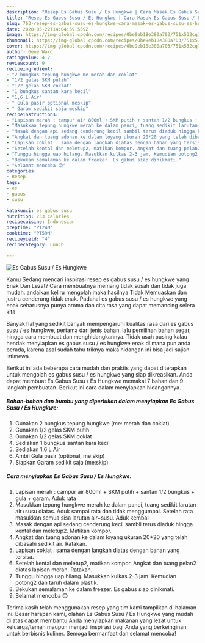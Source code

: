 ```yaml
---
description: "Resep Es Gabus Susu / Es Hungkwe | Cara Masak Es Gabus Susu / Es Hungkwe Yang Lezat Sekali"
title: "Resep Es Gabus Susu / Es Hungkwe | Cara Masak Es Gabus Susu / Es Hungkwe Yang Lezat Sekali"
slug: 763-resep-es-gabus-susu-es-hungkwe-cara-masak-es-gabus-susu-es-hungkwe-yang-lezat-sekali
date: 2020-05-22T14:04:39.559Z
image: https://img-global.cpcdn.com/recipes/0be9eb18e380a703/751x532cq70/es-gabus-susu-es-hungkwe-foto-resep-utama.jpg
thumbnail: https://img-global.cpcdn.com/recipes/0be9eb18e380a703/751x532cq70/es-gabus-susu-es-hungkwe-foto-resep-utama.jpg
cover: https://img-global.cpcdn.com/recipes/0be9eb18e380a703/751x532cq70/es-gabus-susu-es-hungkwe-foto-resep-utama.jpg
author: Gene Ward
ratingvalue: 4.2
reviewcount: 9
recipeingredient:
- "2 bungkus tepung hungkwe me merah dan coklat"
- "1/2 gelas SKM putih"
- "1/2 gelas SKM coklat"
- "1 bungkus santan kara kecil"
- "1,6 L Air"
- " Gula pasir optional meskip"
- " Garam sedikit saja meskip"
recipeinstructions:
- "Lapisan merah : campur air 800ml + SKM putih + santan 1/2 bungkus + gula + garam. Aduk rata"
- "Masukkan tepung hungkwe merah ke dalam panci, tuang sedikit larutan air+susu diatas. Aduk sampai rata dan tidak menggumpal. Setelah rata masukkan semua sisa larutan air+susu. Aduk kembali"
- "Masak dengan api sedang cenderung kecil sambil terus diaduk hingga kental dan meletup2. Matikan kompor."
- "Angkat dan tuang adonan ke dalam loyang ukuran 20*20 yang telah dibasahi sedikit air. Ratakan."
- "Lapisan coklat : sama dengan langkah diatas dengan bahan yang tersisa."
- "Setelah kental dan meletup2, matikan kompor. Angkat dan tuang pelan2 diatas lapisan merah. Ratakan."
- "Tunggu hingga uap hilang. Masukkan kulkas 2-3 jam. Kemudian potong2 dan taruh dalam plastik."
- "Bekukan semalaman ke dalam freezer. Es gabus siap dinikmati."
- "Selamat mencoba 😊"
categories:
- Resep
tags:
- es
- gabus
- susu

katakunci: es gabus susu 
nutrition: 233 calories
recipecuisine: Indonesian
preptime: "PT24M"
cooktime: "PT59M"
recipeyield: "4"
recipecategory: Lunch

---
```



![Es Gabus Susu / Es Hungkwe](https://img-global.cpcdn.com/recipes/0be9eb18e380a703/751x532cq70/es-gabus-susu-es-hungkwe-foto-resep-utama.jpg)

Kamu Sedang mencari inspirasi resep es gabus susu / es hungkwe yang Enak Dan Lezat? Cara membuatnya memang tidak susah dan tidak juga mudah. andaikan keliru mengolah maka hasilnya Tidak Memuaskan dan justru cenderung tidak enak. Padahal es gabus susu / es hungkwe yang enak seharusnya punya aroma dan cita rasa yang dapat memancing selera kita.

Banyak hal yang sedikit banyak mempengaruhi kualitas rasa dari es gabus susu / es hungkwe, pertama dari jenis bahan, lalu pemilihan bahan segar, hingga cara membuat dan menghidangkannya. Tidak usah pusing kalau hendak menyiapkan es gabus susu / es hungkwe enak di mana pun anda berada, karena asal sudah tahu triknya maka hidangan ini bisa jadi sajian istimewa.




Berikut ini ada beberapa cara mudah dan praktis yang dapat diterapkan untuk mengolah es gabus susu / es hungkwe yang siap dikreasikan. Anda dapat membuat Es Gabus Susu / Es Hungkwe memakai 7 bahan dan 9 langkah pembuatan. Berikut ini cara dalam menyiapkan hidangannya.

<!--inarticleads1-->

##### Bahan-bahan dan bumbu yang diperlukan dalam menyiapkan Es Gabus Susu / Es Hungkwe:

1. Gunakan 2 bungkus tepung hungkwe (me: merah dan coklat)
1. Gunakan 1/2 gelas SKM putih
1. Gunakan 1/2 gelas SKM coklat
1. Sediakan 1 bungkus santan kara kecil
1. Sediakan 1,6 L Air
1. Ambil  Gula pasir (optional, me:skip)
1. Siapkan  Garam sedikit saja (me:skip)




<!--inarticleads2-->

##### Cara menyiapkan Es Gabus Susu / Es Hungkwe:

1. Lapisan merah : campur air 800ml + SKM putih + santan 1/2 bungkus + gula + garam. Aduk rata
1. Masukkan tepung hungkwe merah ke dalam panci, tuang sedikit larutan air+susu diatas. Aduk sampai rata dan tidak menggumpal. Setelah rata masukkan semua sisa larutan air+susu. Aduk kembali
1. Masak dengan api sedang cenderung kecil sambil terus diaduk hingga kental dan meletup2. Matikan kompor.
1. Angkat dan tuang adonan ke dalam loyang ukuran 20*20 yang telah dibasahi sedikit air. Ratakan.
1. Lapisan coklat : sama dengan langkah diatas dengan bahan yang tersisa.
1. Setelah kental dan meletup2, matikan kompor. Angkat dan tuang pelan2 diatas lapisan merah. Ratakan.
1. Tunggu hingga uap hilang. Masukkan kulkas 2-3 jam. Kemudian potong2 dan taruh dalam plastik.
1. Bekukan semalaman ke dalam freezer. Es gabus siap dinikmati.
1. Selamat mencoba 😊




Terima kasih telah menggunakan resep yang tim kami tampilkan di halaman ini. Besar harapan kami, olahan Es Gabus Susu / Es Hungkwe yang mudah di atas dapat membantu Anda menyiapkan makanan yang lezat untuk keluarga/teman maupun menjadi inspirasi bagi Anda yang berkeinginan untuk berbisnis kuliner. Semoga bermanfaat dan selamat mencoba!
